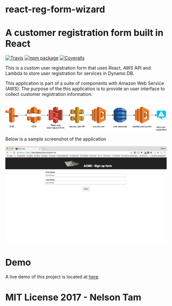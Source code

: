 # react-reg-form-wizard
# A customer registration form built in React

[![Travis][build-badge]][build]
[![npm package][npm-badge]][npm]
[![Coveralls][coveralls-badge]][coveralls]

This is a custom user registration form that uses React, AWS API and Lambda to store user registration for services in Dynamo DB.

This application is part of a suite of components with Amazon Web Service (AWS). The purpose of the this application is to provide an user interface to collect customer registration information.

![Application workflow diagram](https://github.com/kktam/react-reg-wiz-form/blob/master/doc/images/User%20registration.png)

Below is a sample screenshot of the application

![Screenshot](https://github.com/kktam/react-reg-wiz-form/blob/master/doc/images/main_menu.png)


[build-badge]: https://api.travis-ci.org/kktam/react-reg-wiz-form.svg?branch=master
[build]: https://travis-ci.org/kktam/react-reg-wiz-form.svg?branch=master

[npm-badge]: https://img.shields.io/npm/v/npm-package.png?style=flat-square
[npm]: https://www.npmjs.org/package/npm-package

[coveralls-badge]: https://coveralls.io/repos/github/kktam/react-reg-wiz-form/badge.svg?branch=master
[coveralls]: https://coveralls.io/github/kktam/react-reg-wiz-form?branch=master

# Demo

A live demo of this project is located at [here](https://d2pmhg6dybu2tk.cloudfront.net).

# MIT License 2017 - Nelson Tam
